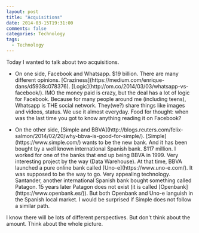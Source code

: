 ```yaml
---
layout: post
title: "Acquisitions"
date: 2014-03-15T19:31:00
comments: false
categories: Technology
tags:
  - Technology
---
```


Today I wanted to talk about two acquisitions.



<ul><li>On one side, Facebook and Whatsapp. $19 billion. There are many different opinions. [Craziness](https://medium.com/enrique-dans/d5938c078376). [Logic](http://om.co/2014/03/03/whatsapp-vs-facebook/). IMO the money paid is crazy, but the deal has a lot of logic for Facebook. Because for many people around me (including teens), Whatsapp is THE social network. They(we?) share things like images and videos, status. We use it almost everyday. Food for thought: when was the last time you got to know anything reading it on Facebook?&nbsp;</li></ul><ul><li>On the other side, [Simple and BBVA](http://blogs.reuters.com/felix-salmon/2014/02/20/why-bbva-is-good-for-simple/). [Simple](https://www.simple.com/) wants to be the new bank. And it has been bought by a well known international Spanish bank. $117 million. I worked for one of the banks that end up being BBVA in 1999. Very interesting project by the way (Data Warehouse). At that time, BBVA launched a pure online bank called [Uno-e](https://www.uno-e.com/). It was supposed to be the way to go. Very appealing technology. Santander, another international Spanish bank bought something called Patagon. 15 years later Patagon does not exist (it is called [Openbank](https://www.openbank.es/)). But both Openbank and Uno-e languish in the Spanish local market. I would be surprised if Simple does not follow a similar path.</li></ul>
I know there will be lots of different perspectives. But don't think about the amount. Think about the whole picture.





